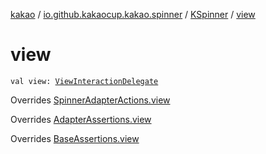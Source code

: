 [kakao](../../index.md) / [io.github.kakaocup.kakao.spinner](../index.md) / [KSpinner](index.md) / [view](./view.md)

# view

`val view: `[`ViewInteractionDelegate`](../../io.github.kakaocup.kakao.delegate/-view-interaction-delegate/index.md)

Overrides [SpinnerAdapterActions.view](../-spinner-adapter-actions/view.md)

Overrides [AdapterAssertions.view](../../io.github.kakaocup.kakao.common.assertions/-adapter-assertions/view.md)

Overrides [BaseAssertions.view](../../io.github.kakaocup.kakao.common.assertions/-base-assertions/view.md)

